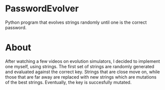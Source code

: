 # PasswordEvolver
Python program that evolves strings randomly until one is the correct password.

# About
After watching a few videos on evolution simulators, I decided to implement one myself, using strings.
The first set of strings are randomly generated and evaluated against the correct key. Strings that are close move on,
while those that are far away are replaced with new strings which are mutations of the best strings. Eventually, the key is
succesfully mutated.
